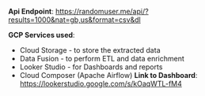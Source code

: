 **Api Endpoint**: https://randomuser.me/api/?results=1000&nat=gb,us&format=csv&dl

**GCP Services used**:
  - Cloud Storage -  to store the extracted data
  - Data Fusion - to perform ETL and data enrichment
  - Looker Studio - for Dashboards and reports
  - Cloud Composer (Apache Airflow)
**Link to Dashboard**: https://lookerstudio.google.com/s/kOaqWTL-fM4
